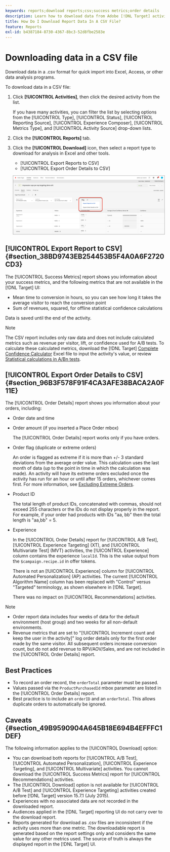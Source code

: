```yaml
---
keywords: reports;download reports;csv;success metrics;order details
description: Learn how to download data from Adobe [!DNL Target] activities in a CVS format for quick import into Excel, Access, or other data analysis programs.
title: How Do I Download Report Data In A CSV File?
feature: Reports
exl-id: b4387184-8730-4367-8bc3-52d8fbe2583e
---
```

# Downloading data in a CSV file

Download data in a .csv format for quick import into Excel, Access, or other data analysis programs.

To download data in a CSV file:

1. Click **[!UICONTROL Activities]**, then click the desired activity from the list.

   If you have many activities, you can filter the list by selecting options from the [!UICONTROL Type], [!UICONTROL Status], [!UICONTROL Reporting Source], [!UICONTROL Experience Composer], [!UICONTROL Metrics Type], and [!UICONTROL Activity Source] drop-down lists. 

1. Click the **[!UICONTROL Reports]** tab. 
1. Click the **[!UICONTROL Download]** icon, then select a report type to download for analysis in Excel and other tools.

   * [!UICONTROL Export Reports to CSV]
   * [!UICONTROL Export Order Details to CSV]

   ![Download options](/help/main/c-reports/assets/download-options.png)

## [!UICONTROL Export Report to CSV] {#section_38BD9743EB254453B5F4A0A6F2720CD3}

The [!UICONTROL Success Metrics] report shows you information about your success metrics, and the following metrics that are not available in the [!DNL Target] UI:

* Mean time to conversion in hours, so you can see how long it takes the average visitor to reach the conversion point 
* Sum of revenues, squared, for offline statistical confidence calculations

Data is saved until the end of the activity.

>[!NOTE]
>
>The CSV report includes only raw data and does not include calculated metrics such as revenue per visitor, lift, or confidence used for A/B tests. To calculate these calculated metrics, download the [!DNL Target] [Complete Confidence Calculator](/help/main/assets/complete_confidence_calculator.xlsx) Excel file to input the activity's value, or review [Statistical calculations in A/Bn tests](/help/main/c-reports/statistical-methodology/statistical-calculations.md).

## [!UICONTROL Export Order Details to CSV] {#section_96B3F578F91F4CA3AFE38BACA2A0F11E}

The [!UICONTROL Order Details] report shows you information about your orders, including:

* Order date and time 
* Order amount (if you inserted a Place Order mbox)

  The [!UICONTROL Order Details] report works only if you have orders. 

* Order flag (duplicate or extreme orders)

  An order is flagged as extreme if it is more than +/- 3 standard deviations from the average order value. This calculation uses the last month of data (up to the point in time in which the calculation was made). An activity will have its extreme orders excluded once the activity has run for an hour or until after 15 orders, whichever comes first. For more information, see [Excluding Extreme Orders](/help/main/c-reports/c-report-settings/excluding-extreme-orders.md#task_2AE7743FFCDD466DAEEB720BE5F33DAA). 

* Product ID

  The total length of product IDs, concatenated with commas, should not exceed 255 characters or the IDs do not display properly in the report. For example, if your order had products with IDs "aa, bb" then the total length is "aa,bb" = 5. 

* Experience

  In the [!UICONTROL Order Details] report for [!UICONTROL A/B Test], [!UICONTROL Experience Targeting] (XT), and [!UICONTROL Multivariate Test] (MVT) activities, the [!UICONTROL Experience] column contains the experience `localId`. This is the value output from the `$campaign.recipe.id` in offer tokens.

  There is not an [!UICONTROL Experience] column for [!UICONTROL Automated Personalization] (AP) activities. The current [!UICONTROL Algorithm Name] column has been replaced with "Control" versus "Targeted" terminology, as shown elsewhere in [!DNL Target].

  There was no impact on [!UICONTROL Recommendations] activities.

>[!NOTE]
>
>* Order report data includes four weeks of data for the default environment (host group) and two weeks for all non-default environments.
>* Revenue metrics that are set to "[!UICONTROL Increment count and keep the user in the activity]" log order details only for the first order made by the same visitor. All subsequent orders increase conversion count, but do not add revenue to RPV/AOV/Sales, and are not included in the [!UICONTROL Order Details] report.

## Best Practices

* To record an order record, the `orderTotal` parameter must be passed. 
* Values passed via the `ProductPurchasedId` mbox parameter are listed in the [!UICONTROL Order Details] report. 
* Best practice is to include an `orderID` and an `orderTotal`. This allows duplicate orders to automatically be ignored.

## Caveats {#section_49B9590904A645B18E694B4EFFFC1DEF}

The following information applies to the [!UICONTROL Download] option:

* You can download both reports for [!UICONTROL A/B Test], [!UICONTROL Automated Personalization], [!UICONTROL Experience Targeting], and [!UICONTROL Multivariate] activities. You cannot download the [!UICONTROL Success Metrics] report for [!UICONTROL Recommendations] activities. 
* The [!UICONTROL Download] option is not available for [!UICONTROL A/B Test] and [!UICONTROL Experience Targeting] activities created before [!DNL Target] version 15.7.1 (July  2015). 
* Experiences with no associated data are not recorded in the downloaded report.
* Audiences applied in the [!DNL Target] reporting UI do not carry over to the download report.
* Reports generated for download as .csv files are inconsistent if the activity uses more than one metric. The downloadable report is generated based on the report settings only and considers the same value for any other metrics used. The source of truth is always the displayed report in the [!DNL Target] UI.
